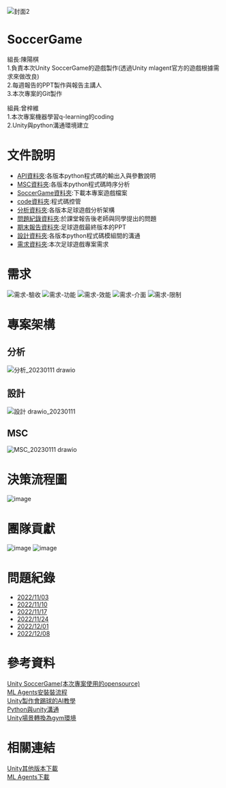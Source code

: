 ![封面2](https://user-images.githubusercontent.com/76472326/200495398-e427dfd5-3673-44e2-b9b0-f068a28b17f1.PNG)
# SoccerGame

組長:陳陽棋  
1.負責本次Unity SoccerGame的遊戲製作(透過Unity mlagent官方的遊戲根據需求來做改良)  
2.每週報告的PPT製作與報告主講人  
3.本次專案的Git製作  
  
組員:曾梓維  
1.本次專案機器學習q-learning的coding  
2.Unity與python溝通環境建立  

# 文件說明
* [API資料夾](https://github.com/chi611/MachineLearning-soccergame/tree/master/API):各版本python程式碼的輸出入與參數說明
* [MSC資料夾](https://github.com/chi611/MachineLearning-soccergame/tree/master/MSC):各版本python程式碼時序分析
* [SoccerGame資料夾](https://github.com/chi611/MachineLearning-soccergame/tree/master/SoccerGame):下載本專案遊戲檔案
* [code資料夾](https://github.com/chi611/MachineLearning-soccergame/tree/master/code):程式碼控管
* [分析資料夾](https://github.com/chi611/MachineLearning-soccergame/tree/master/%E5%88%86%E6%9E%90):各版本足球遊戲分析架構
* [問題紀錄資料夾](https://github.com/chi611/MachineLearning-soccergame/tree/master/%E5%95%8F%E9%A1%8C%E7%B4%80%E9%8C%84):於課堂報告後老師與同學提出的問題
* [期末報告資料夾](https://github.com/chi611/MachineLearning-soccergame/tree/master/%E6%9C%9F%E6%9C%AB%E5%A0%B1%E5%91%8A):足球遊戲最終版本的PPT
* [設計資料夾](https://github.com/chi611/MachineLearning-soccergame/tree/master/%E8%A8%AD%E8%A8%88):各版本python程式碼模組間的溝通
* [需求資料夾](https://github.com/chi611/MachineLearning-soccergame/tree/master/%E9%9C%80%E6%B1%82):本次足球遊戲專案需求  

# 需求
![需求-驗收](https://user-images.githubusercontent.com/76472326/212071100-c684131f-c761-4b58-8152-bcb074bfa737.png)
![需求-功能](https://user-images.githubusercontent.com/76472326/212071146-69664ae2-36a2-4935-9fd3-be7103eedfa7.png)
![需求-效能](https://user-images.githubusercontent.com/76472326/212071109-a5409349-7ffa-4f2d-83f8-4f9e74c9850d.png)
![需求-介面](https://user-images.githubusercontent.com/76472326/212071171-1b7c3f8e-ab2b-4ad1-9de0-df4b2dfc1358.png)
![需求-限制](https://user-images.githubusercontent.com/76472326/212071182-96623874-6be1-4034-acf7-01622005a210.png)

# 專案架構
## 分析
![分析_20230111 drawio](https://user-images.githubusercontent.com/76472326/212070576-d3f19980-3a0f-41ef-bdbd-ec58b8ce412e.png)
## 設計  
![設計 drawio_20230111](https://user-images.githubusercontent.com/76472326/212070644-8de259fb-90a1-440e-b297-502930a04d96.png)
## MSC  
![MSC_20230111 drawio](https://user-images.githubusercontent.com/76472326/212070689-fa10fa8a-e3cb-4177-a9de-5a942dc4fe50.png)

# 決策流程圖
![image](https://user-images.githubusercontent.com/76472326/212078212-76524dc5-dccd-4bdd-856d-b5099faf90ce.png)

# 團隊貢獻
![image](https://user-images.githubusercontent.com/76472326/212078379-8656f9f6-9e05-414e-b7fe-ac4892c9d925.png)
![image](https://user-images.githubusercontent.com/76472326/212078418-5fd862cd-7072-4f1b-9f03-8d28b6bf1e70.png)

# 問題紀錄
* [2022/11/03](https://github.com/chi611/machine-learning/tree/main/HW3/%E5%95%8F%E9%A1%8C%E7%B4%80%E9%8C%84#20221103)
* [2022/11/10](https://github.com/chi611/machine-learning/tree/main/HW3/%E5%95%8F%E9%A1%8C%E7%B4%80%E9%8C%84#20221110)
* [2022/11/17](https://github.com/chi611/machine-learning/tree/main/HW3/%E5%95%8F%E9%A1%8C%E7%B4%80%E9%8C%84#20221117)
* [2022/11/24](https://github.com/chi611/machine-learning/tree/main/HW3/%E5%95%8F%E9%A1%8C%E7%B4%80%E9%8C%84#20221124)
* [2022/12/01](https://github.com/chi611/machine-learning/tree/main/HW3/%E5%95%8F%E9%A1%8C%E7%B4%80%E9%8C%84#20221201)
* [2022/12/08](https://github.com/chi611/machine-learning/tree/main/HW3/%E5%95%8F%E9%A1%8C%E7%B4%80%E9%8C%84#20221208)
# 參考資料
[Unity SoccerGame(本次專案使用的opensource)](https://virajvaitha.medium.com/unity-ml-agents-2022-installation-e8af1eab2dd)  
[ML Agents安裝裝流程](https://www.bilibili.com/video/BV1hE411W7Pi/?spm_id_from=333.999.0.0)  
[Unity製作會踢球的AI教學](https://www.bilibili.com/video/BV1hQ4y1K7V4/?spm_id_from=333.999.0.0)  
[Python與unity溝通](https://blog.csdn.net/Alibutter/article/details/120908687)  
[Unity場景轉換為gym環境](https://blog.csdn.net/Alibutter/article/details/120908687)  

# 相關連結
[Unity其他版本下載](https://unity3d.com/get-unity/download/archive?_ga=2.89622808.2003652693.1667886882-131146576.1667388786)  
[ML Agents下載](https://github.com/Unity-Technologies/ml-agents/releases/tag/release_19)  
